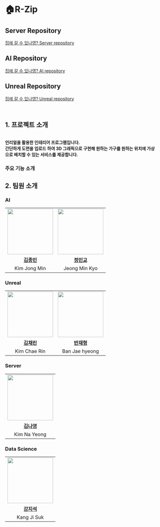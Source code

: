 # 🏠R-Zip
## Server Repository
[집에 갈 수 있나영? Server repository](https://github.com/R-zipp/server)

## AI Repository
[집에 갈 수 있나영? AI repository](https://github.com/R-zipp/AI)

## Unreal Repository
[집에 갈 수 있나영? Unreal repository](https://github.com/R-zipp/Unreal-server.git)

<br>

## 1. 프로젝트 소개
<br/>
<strong>언리얼<strong>을 활용한 인테리어 프로그램입니다.<br/>
간단하게 도면을 업로드 하여 3D 그래픽으로 구현해 원하는 가구를 원하는 위치에 가상으로 배치할 수 있는 서비스를 제공합니다.



### 주요 기능 소개




## 2. 팀원 소개

### AI
<table>
  <tr>
    <td align="center"><a href="https://github.com/jongminKims"><img src="https://avatars.githubusercontent.com/jongminKims" width="150px;" alt="">
    <td align="center"><a href="https://github.com/MinkyoJeong1"><img src="https://avatars.githubusercontent.com/MinkyoJeong1" width="150px;" alt="">
    </td>
  </tr>
  <tr>
    <td align="center"><a href="https://github.com/jongminKims"><b>김종민</b></td>
    <td align="center"><a href="https://github.com/MinkyoJeong1"><b>정민교</b></td>

  </tr>
 <tr>
    <td align="center">Kim Jong Min</td>
    <td align="center">Jeong Min Kyo</td>
  </tr>
</table>

### Unreal
<table>
  <tr>
    <td align="center"><a href="https://github.com/cjssdfahkhdfudghsofiadsfipodsdfjg"><img src="https://avatars.githubusercontent.com/cjssdfahkhdfudghsofiadsfipodsdfjg" width="150px;" alt="">
    <td align="center"><a href="https://github.com/BanBanjh"><img src="https://avatars.githubusercontent.com/BanBanjh" width="150px;" alt="">
    </td>
  </tr>
  <tr>
    <td align="center"><a href="https://github.com/cjssdfahkhdfudghsofiadsfipodsdfjg"><b>김채린</b></td>
    <td align="center"><a href="https://github.com/BanBanjh"><b>반재형</b></td>

  </tr>
 <tr>
    <td align="center">Kim Chae Rin</td>
    <td align="center">Ban Jae hyeong</td>
  </tr>
</table>

### Server
<table>
  <tr>
    <td align="center"><a href="https://github.com/kny3037"><img src="https://avatars.githubusercontent.com/kny3037" width="150px;" alt="">
    </td>
  </tr>
  <tr>
    <td align="center"><a href="https://github.com/kny3037"><b>김나영</b></td>
  </tr>
 <tr>
    <td align="center">Kim Na Yeong</td>
  </tr>
</table>

### Data Science
<table>
  <tr>
    <td align="center"><a href="https://github.com/jisuk782"><img src="https://avatars.githubusercontent.com/jisuk782" width="150px;" alt="">
    </td>
  </tr>
  <tr>
    <td align="center"><a href="https://github.com/jisuk782"><b>강지석</b></td>
  </tr>
 <tr>
    <td align="center">Kang Ji Suk</td>
  </tr>
</table>

